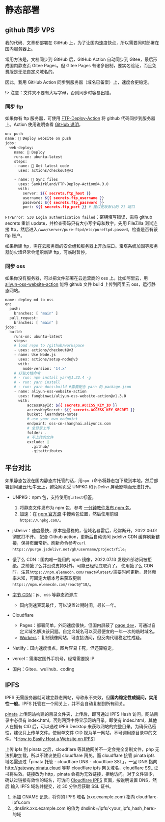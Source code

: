 # 静态部署

## github 同步 VPS

我的代码、文章都部署在 GitHub 上，为了让国内速度快点，所以需要同时部署在国内服务器上。

常用方法是，文档同步到 GitHub 后，GitHub Action 自动同步到 Gitee，最后形成国内静态页 Gitee Pages。但 Gitee Pages 有诸多限制，要实名验证，而且免费版是无法自定义域名的。

因此，我用 GitHub Action 同步到服务器（域名已备案）上，速度会更稳定。

!> 注意：文件夹不要有大写字母，否则同步时容易出错。

### 同步 ftp

如果你有 ftp 服务器，可使用 [FTP-Deploy-Action](https://github.com/SamKirkland/FTP-Deploy-Action) 将 github 代码同步到服务器上。Action 使用说明查看 [GitHub 说明](GitHub.md)。

```bash
on: push
name: 🚀 Deploy website on push
jobs:
  web-deploy:
    name: 🎉 Deploy
    runs-on: ubuntu-latest
    steps:
    - name: 🚚 Get latest code
      uses: actions/checkout@v3

    - name: 📂 Sync files
      uses: SamKirkland/FTP-Deploy-Action@4.3.0
      with:
        server: ${{ secrets.ftp_host }}
        username: ${{ secrets.ftp_username }}
        password: ${{ secrets.ftp_password }}
        port: ${{ secrets.ftp_port }} # 建议更改默认的 21 端口
```

`FTPError: 530 Login authentication failed`：密钥填写错误，需将 github secrets 重新 update，并检查密码只有大小写字母和数字。先用 FileZilla 测试连接 ftp，然后进入`/www/server/pure-ftpd/etc/pureftpd.passwd`，检查是否有该 ftp 账户。

如果新建 ftp，需在云服务商的安全组和服务器上开放端口。宝塔系统加固等服务器防火墙经常会组织新建 ftp，可临时暂停。

### 同步 oss

如果你没有服务器，可以把文件部署在云运营商的 oss 上。比如阿里云，用[aliyun-oss-website-action](https://github.com/marketplace/actions/aliyun-oss-website-action) 能将 github 文件 build 上传到阿里云 oss，运行静态网站。

```bash
name: deploy md to oss
on:
  push:
    branches: [ "main" ]
  pull_request:
    branches: [ "main" ]
jobs:
  build:
    runs-on: ubuntu-latest
    steps:
    # load repo to /github/workspace
    - uses: actions/checkout@v3
    - name: Use Node.js
      uses: actions/setup-node@v3
      with:
        node-version: '14.x'
    # 打包文档命令
    # - run: npm install yarn@1.22.4 -g
    # - run: yarn install
    # - run: yarn docs:build #需要配合 yarn 的 package.json
    - name: aliyun-oss-website-action
      uses: fangbinwei/aliyun-oss-website-action@v1.3.0
      with:
          accessKeyId: ${{ secrets.ACCESS_KEY_ID }}
          accessKeySecret: ${{ secrets.ACCESS_KEY_SECRET }}
          bucket: learndata-notes
          # use your own endpoint
          endpoint: oss-cn-shanghai.aliyuncs.com
          # 全目录上传
          folder: .
          # 不上传的文件
          exclude: |
            .github/
            .gitattributes
```

## 平台对比

如果静态包没在国内静态库托管的话，用`npm i`命令将静态包下载到本地，然后部署到阿里云/七牛云上，避免网页受 UNPKG 和 jsDelivr 屏蔽影响而无法打开。

- UNPKG：npm 包，支持使用`@latest`标签。
  1. 将静态文件发布为 npm 包，参考 [一分钟教你发布 npm 包](https://segmentfault.com/a/1190000023075167)。
  2. 加速：在 [npm 官方源](https://www.npmjs.com/) 中搜索包位置，然后使用前缀`https://unpkg.com/`。
- jsDelivr：速度最快，原本是最稳的，但域名暴雷后，经常断开，2022.06.01 彻底打不开。
  配合 Github action，更新后自动访问 jsdelivr CDN 缓存刷新链接，保持页面常新。刷新命令参考`curl https://purge.jsdelivr.net/gh/username/project/file`。
- 饿了么 CDN：国内唯一能用的 npm 镜像，2022.07.13 发现外部访问被拒绝。之前饿了么并没说支持对外，可能已经彻底取消了。
  使用饿了么 CDN 时，注意`https://npm.elemecdn.com/react@latest/`需要时间更新，具体频率未知，可固定大版本号来获取更新`https://npm.elemecdn.com/react@^18/`。

- [字节 CDN](https://cdn.bytedance.com/)：js、css 等静态资源库
  - 国内测速表现最佳，可以设置过期时间，最长一年。
- Cloudflare
  - Pages：部署简单，外网速度很快，但国内屏蔽了 [page.dev](http://page.dev)，可通过自定义域名解决该问题。自定义域名可以买最便宜的一年一次的临时域名。
  - [Workers](deploy/Cloudflare.md)：复制镜像网站，可直接访问，但反向代理稳定性成疑。
- Netlify：国内速度慢点，图片容易卡死，但还算稳定。
- vercel：需绑定国外手机号，经常需要换 IP
- 国内：Gitee、wulihub、coding

## IPFS

IPFS 无需服务器就可建立静态网站，号称永不失效，但**国内稳定性成疑问，实用性一般**。IPFS 托管在一个网关上，并不会自动复制到所有网关。

[pinata](https://pinata.cloud/) 上传网站构建的目录文件夹，上传后，即可通过 IPFS Hash 访问。网站目录中必须有 index.html，否则网页中将显示网站目录。即使有 index.html，其他人在拥有 CID 后，可以通过 IPFS Desktop 来获取网站的完整目录。为确保私密性，建议只上传单文件。使用单文件 CID 视为单一网站，不可调用原目录中的文件。^[[How to Easily Host a Website on IPFS](https://medium.com/pinata/how-to-easily-host-a-website-on-ipfs-9d842b5d6a01)]

上传 ipfs 到 pinata 之后，cloudflare 等其他网关不一定会完全复制文件，php 无法抓取加载，所以不建议使用 cloudflare 网关。而 cloudflare 接管 pinata ipfs 域名需通过「pinata 托管 - cloudflare DNS - cloudflare SSL」，一旦 DNS 指向 <http://gateway.pinata.cloud> 等非 cloudflare ipfs 网关域名，cloudflare SSL 证书将失效。链接改为 http，pinata 会视为无效链接，拒绝访问。对于文件较少，确认过链接有效性的域名，可访问 [Cloudflare IPFS](https://www.cloudflare.com/zh-cn/distributed-web-gateway/) 页面，按说明设置 DNS，然后 输入 IPFS 域名并提交，过 30 分钟后获取 SSL 证书。

1. 添加 CNAME 记录，将你的 IPFS 域名 (xxx.example.com) 指向 cloudflare-ipfs.com
2. \_dnslink.xxx.example.com 的值为 dnslink=/ipfs/<your_ipfs_hash_here> 的域
